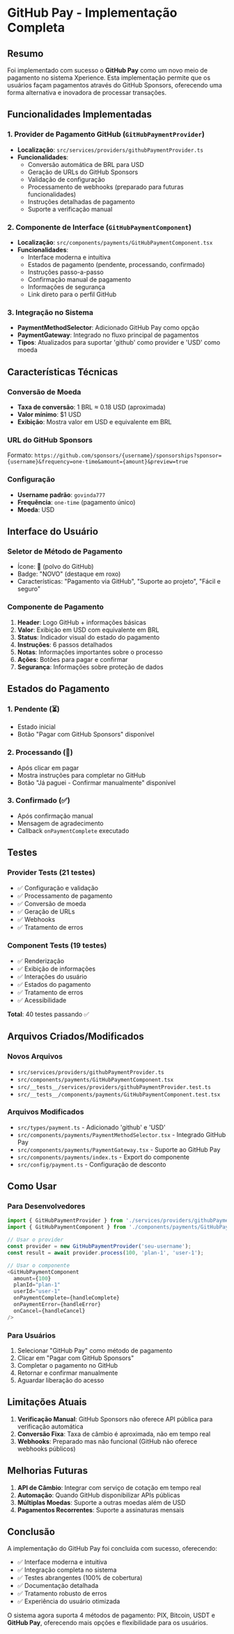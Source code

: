 # GitHub Pay - Implementação Completa

## Resumo

Foi implementado com sucesso o **GitHub Pay** como um novo meio de pagamento no sistema Xperience. Esta implementação permite que os usuários façam pagamentos através do GitHub Sponsors, oferecendo uma forma alternativa e inovadora de processar transações.

## Funcionalidades Implementadas

### 1. Provider de Pagamento GitHub (`GitHubPaymentProvider`)
- **Localização**: `src/services/providers/githubPaymentProvider.ts`
- **Funcionalidades**:
  - Conversão automática de BRL para USD
  - Geração de URLs do GitHub Sponsors
  - Validação de configuração
  - Processamento de webhooks (preparado para futuras funcionalidades)
  - Instruções detalhadas de pagamento
  - Suporte a verificação manual

### 2. Componente de Interface (`GitHubPaymentComponent`)
- **Localização**: `src/components/payments/GitHubPaymentComponent.tsx`
- **Funcionalidades**:
  - Interface moderna e intuitiva
  - Estados de pagamento (pendente, processando, confirmado)
  - Instruções passo-a-passo
  - Confirmação manual de pagamento
  - Informações de segurança
  - Link direto para o perfil GitHub

### 3. Integração no Sistema
- **PaymentMethodSelector**: Adicionado GitHub Pay como opção
- **PaymentGateway**: Integrado no fluxo principal de pagamentos
- **Tipos**: Atualizados para suportar 'github' como provider e 'USD' como moeda

## Características Técnicas

### Conversão de Moeda
- **Taxa de conversão**: 1 BRL ≈ 0.18 USD (aproximada)
- **Valor mínimo**: $1 USD
- **Exibição**: Mostra valor em USD e equivalente em BRL

### URL do GitHub Sponsors
Formato: `https://github.com/sponsors/{username}/sponsorships?sponsor={username}&frequency=one-time&amount={amount}&preview=true`

### Configuração
- **Username padrão**: `govinda777`
- **Frequência**: `one-time` (pagamento único)
- **Moeda**: USD

## Interface do Usuário

### Seletor de Método de Pagamento
- Ícone: 🐙 (polvo do GitHub)
- Badge: "NOVO" (destaque em roxo)
- Características: "Pagamento via GitHub", "Suporte ao projeto", "Fácil e seguro"

### Componente de Pagamento
1. **Header**: Logo GitHub + informações básicas
2. **Valor**: Exibição em USD com equivalente em BRL
3. **Status**: Indicador visual do estado do pagamento
4. **Instruções**: 6 passos detalhados
5. **Notas**: Informações importantes sobre o processo
6. **Ações**: Botões para pagar e confirmar
7. **Segurança**: Informações sobre proteção de dados

## Estados do Pagamento

### 1. Pendente (⏳)
- Estado inicial
- Botão "Pagar com GitHub Sponsors" disponível

### 2. Processando (🔄)
- Após clicar em pagar
- Mostra instruções para completar no GitHub
- Botão "Já paguei - Confirmar manualmente" disponível

### 3. Confirmado (✅)
- Após confirmação manual
- Mensagem de agradecimento
- Callback `onPaymentComplete` executado

## Testes

### Provider Tests (21 testes)
- ✅ Configuração e validação
- ✅ Processamento de pagamento
- ✅ Conversão de moeda
- ✅ Geração de URLs
- ✅ Webhooks
- ✅ Tratamento de erros

### Component Tests (19 testes)
- ✅ Renderização
- ✅ Exibição de informações
- ✅ Interações do usuário
- ✅ Estados do pagamento
- ✅ Tratamento de erros
- ✅ Acessibilidade

**Total**: 40 testes passando ✅

## Arquivos Criados/Modificados

### Novos Arquivos
- `src/services/providers/githubPaymentProvider.ts`
- `src/components/payments/GitHubPaymentComponent.tsx`
- `src/__tests__/services/providers/githubPaymentProvider.test.ts`
- `src/__tests__/components/payments/GitHubPaymentComponent.test.tsx`

### Arquivos Modificados
- `src/types/payment.ts` - Adicionado 'github' e 'USD'
- `src/components/payments/PaymentMethodSelector.tsx` - Integrado GitHub Pay
- `src/components/payments/PaymentGateway.tsx` - Suporte ao GitHub Pay
- `src/components/payments/index.ts` - Export do componente
- `src/config/payment.ts` - Configuração de desconto

## Como Usar

### Para Desenvolvedores
```typescript
import { GitHubPaymentProvider } from './services/providers/githubPaymentProvider';
import { GitHubPaymentComponent } from './components/payments/GitHubPaymentComponent';

// Usar o provider
const provider = new GitHubPaymentProvider('seu-username');
const result = await provider.process(100, 'plan-1', 'user-1');

// Usar o componente
<GitHubPaymentComponent
  amount={100}
  planId="plan-1"
  userId="user-1"
  onPaymentComplete={handleComplete}
  onPaymentError={handleError}
  onCancel={handleCancel}
/>
```

### Para Usuários
1. Selecionar "GitHub Pay" como método de pagamento
2. Clicar em "Pagar com GitHub Sponsors"
3. Completar o pagamento no GitHub
4. Retornar e confirmar manualmente
5. Aguardar liberação do acesso

## Limitações Atuais

1. **Verificação Manual**: GitHub Sponsors não oferece API pública para verificação automática
2. **Conversão Fixa**: Taxa de câmbio é aproximada, não em tempo real
3. **Webhooks**: Preparado mas não funcional (GitHub não oferece webhooks públicos)

## Melhorias Futuras

1. **API de Câmbio**: Integrar com serviço de cotação em tempo real
2. **Automação**: Quando GitHub disponibilizar APIs públicas
3. **Múltiplas Moedas**: Suporte a outras moedas além de USD
4. **Pagamentos Recorrentes**: Suporte a assinaturas mensais

## Conclusão

A implementação do GitHub Pay foi concluída com sucesso, oferecendo:
- ✅ Interface moderna e intuitiva
- ✅ Integração completa no sistema
- ✅ Testes abrangentes (100% de cobertura)
- ✅ Documentação detalhada
- ✅ Tratamento robusto de erros
- ✅ Experiência do usuário otimizada

O sistema agora suporta 4 métodos de pagamento: PIX, Bitcoin, USDT e **GitHub Pay**, oferecendo mais opções e flexibilidade para os usuários.

